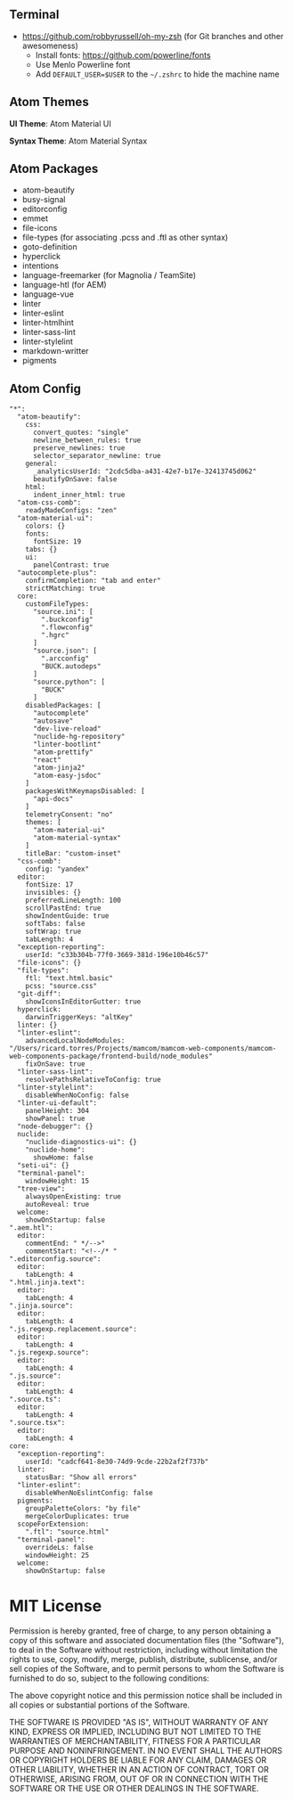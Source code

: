 ## Terminal

* https://github.com/robbyrussell/oh-my-zsh (for Git branches and other awesomeness)
  * Install fonts: https://github.com/powerline/fonts
  * Use Menlo Powerline font
  * Add `DEFAULT_USER=$USER` to the `~/.zshrc` to hide the machine name

## Atom Themes

**UI Theme**: Atom Material UI

**Syntax Theme**: Atom Material Syntax

## Atom Packages

* atom-beautify
* busy-signal
* editorconfig
* emmet
* file-icons
* file-types (for associating .pcss and .ftl as other syntax)
* goto-definition
* hyperclick
* intentions
* language-freemarker (for Magnolia / TeamSite)
* language-htl (for AEM)
* language-vue
* linter
* linter-eslint
* linter-htmlhint
* linter-sass-lint
* linter-stylelint
* markdown-writter
* pigments

## Atom Config

```
"*":
  "atom-beautify":
    css:
      convert_quotes: "single"
      newline_between_rules: true
      preserve_newlines: true
      selector_separator_newline: true
    general:
      _analyticsUserId: "2cdc5dba-a431-42e7-b17e-32413745d062"
      beautifyOnSave: false
    html:
      indent_inner_html: true
  "atom-css-comb":
    readyMadeConfigs: "zen"
  "atom-material-ui":
    colors: {}
    fonts:
      fontSize: 19
    tabs: {}
    ui:
      panelContrast: true
  "autocomplete-plus":
    confirmCompletion: "tab and enter"
    strictMatching: true
  core:
    customFileTypes:
      "source.ini": [
        ".buckconfig"
        ".flowconfig"
        ".hgrc"
      ]
      "source.json": [
        ".arcconfig"
        "BUCK.autodeps"
      ]
      "source.python": [
        "BUCK"
      ]
    disabledPackages: [
      "autocomplete"
      "autosave"
      "dev-live-reload"
      "nuclide-hg-repository"
      "linter-bootlint"
      "atom-prettify"
      "react"
      "atom-jinja2"
      "atom-easy-jsdoc"
    ]
    packagesWithKeymapsDisabled: [
      "api-docs"
    ]
    telemetryConsent: "no"
    themes: [
      "atom-material-ui"
      "atom-material-syntax"
    ]
    titleBar: "custom-inset"
  "css-comb":
    config: "yandex"
  editor:
    fontSize: 17
    invisibles: {}
    preferredLineLength: 100
    scrollPastEnd: true
    showIndentGuide: true
    softTabs: false
    softWrap: true
    tabLength: 4
  "exception-reporting":
    userId: "c33b304b-77f0-3669-381d-196e10b46c57"
  "file-icons": {}
  "file-types":
    ftl: "text.html.basic"
    pcss: "source.css"
  "git-diff":
    showIconsInEditorGutter: true
  hyperclick:
    darwinTriggerKeys: "altKey"
  linter: {}
  "linter-eslint":
    advancedLocalNodeModules: "/Users/ricard.torres/Projects/mamcom/mamcom-web-components/mamcom-web-components-package/frontend-build/node_modules"
    fixOnSave: true
  "linter-sass-lint":
    resolvePathsRelativeToConfig: true
  "linter-stylelint":
    disableWhenNoConfig: false
  "linter-ui-default":
    panelHeight: 304
    showPanel: true
  "node-debugger": {}
  nuclide:
    "nuclide-diagnostics-ui": {}
    "nuclide-home":
      showHome: false
  "seti-ui": {}
  "terminal-panel":
    windowHeight: 15
  "tree-view":
    alwaysOpenExisting: true
    autoReveal: true
  welcome:
    showOnStartup: false
".aem.htl":
  editor:
    commentEnd: " */-->"
    commentStart: "<!--/* "
".editorconfig.source":
  editor:
    tabLength: 4
".html.jinja.text":
  editor:
    tabLength: 4
".jinja.source":
  editor:
    tabLength: 4
".js.regexp.replacement.source":
  editor:
    tabLength: 4
".js.regexp.source":
  editor:
    tabLength: 4
".js.source":
  editor:
    tabLength: 4
".source.ts":
  editor:
    tabLength: 4
".source.tsx":
  editor:
    tabLength: 4
core:
  "exception-reporting":
    userId: "cadcf641-8e30-74d9-9cde-22b2af2f737b"
  linter:
    statusBar: "Show all errors"
  "linter-eslint":
    disableWhenNoEslintConfig: false
  pigments:
    groupPaletteColors: "by file"
    mergeColorDuplicates: true
  scopeForExtension:
    ".ftl": "source.html"
  "terminal-panel":
    overrideLs: false
    windowHeight: 25
  welcome:
    showOnStartup: false
```

MIT License
======

Permission is hereby granted, free of charge, to any person obtaining a copy of this software and associated documentation files (the "Software"), to deal in the Software without restriction, including without limitation the rights to use, copy, modify, merge, publish, distribute, sublicense, and/or sell copies of the Software, and to permit persons to whom the Software is furnished to do so, subject to the following conditions:

The above copyright notice and this permission notice shall be included in all copies or substantial portions of the Software.

THE SOFTWARE IS PROVIDED "AS IS", WITHOUT WARRANTY OF ANY KIND, EXPRESS OR IMPLIED, INCLUDING BUT NOT LIMITED TO THE WARRANTIES OF MERCHANTABILITY, FITNESS FOR A PARTICULAR PURPOSE AND NONINFRINGEMENT. IN NO EVENT SHALL THE AUTHORS OR COPYRIGHT HOLDERS BE LIABLE FOR ANY CLAIM, DAMAGES OR OTHER LIABILITY, WHETHER IN AN ACTION OF CONTRACT, TORT OR OTHERWISE, ARISING FROM, OUT OF OR IN CONNECTION WITH THE SOFTWARE OR THE USE OR OTHER DEALINGS IN THE SOFTWARE.
